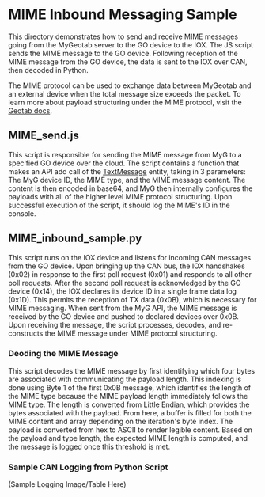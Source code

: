 # MIME Inbound Messaging Sample
This directory demonstrates how to send and receive MIME messages going from the MyGeotab server to the GO device to the IOX. The JS script sends the MIME message to the GO device. Following reception of the MIME message from the GO device, the data is sent to the IOX over CAN, then decoded in Python.

The MIME protocol can be used to exchange data between MyGeotab and an external device when the total message size exceeds the packet. To learn more about payload structuring under the MIME protocol, visit the [Geotab docs](https://developers.geotab.com/hardware/guides/mimeProtocol).

## MIME_send.js
This script is responsible for sending the MIME message from MyG to a specified GO device over the cloud. The script contains a function that makes an API add call of the [TextMessage](https://developers.geotab.com/myGeotab/apiReference/objects/TextMessage) entity, taking in 3 parameters: The MyG device ID, the MIME type, and the MIME message content. The content is then encoded in base64, and MyG then internally configures the payloads with all of the higher level MIME protocol structuring. Upon successful execution of the script, it should log the MIME's ID in the console.

## MIME_inbound_sample.py
This script runs on the IOX device and listens for incoming CAN messages from the GO device. Upon bringing up the CAN bus, the IOX handshakes (0x02) in response to the first poll request (0x01) and responds to all other poll requests. After the second poll request is acknowledged by the GO device (0x14), the IOX declares its device ID in a single frame data log (0x1D). This permits the reception of TX data (0x0B), which is necessary for MIME messaging. When sent from the MyG API, the MIME message is received by the GO device and pushed to declared devices over 0x0B. Upon receiving the message, the script processes, decodes, and re-constructs the MIME message under MIME protocol structuring.

### Deoding the MIME Message
This script decodes the MIME message by first identifying which four bytes are associated with communicating the payload length. This indexing is done using Byte 1 of the first 0x0B message, which identifies the length of the MIME type because the MIME payload length immediately follows the MIME type. The length is converted from Little Endian, which provides the bytes associated with the payload. From here, a buffer is filled for both the MIME content and array depending on the iteration's byte index. The payload is converted from hex to ASCII to render legible content. Based on the payload and type length, the expected MIME length is computed, and the message is logged once this threshold is met.

### Sample CAN Logging from Python Script

(Sample Logging Image/Table Here)